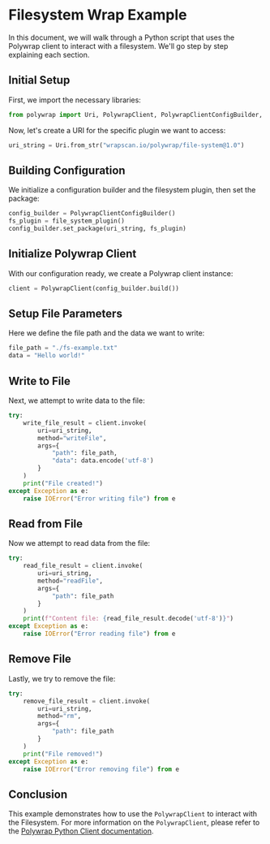 # Filesystem Wrap Example

In this document, we will walk through a Python script that uses the
Polywrap client to interact with a filesystem. We'll go step by step
explaining each section.

## Initial Setup

First, we import the necessary libraries:

<!-- name: test_filesystem -->
```python
from polywrap import Uri, PolywrapClient, PolywrapClientConfigBuilder, file_system_plugin
```

Now, let's create a URI for the specific plugin we want to access:

<!-- name: test_filesystem -->
```python
uri_string = Uri.from_str("wrapscan.io/polywrap/file-system@1.0")
```

## Building Configuration

We initialize a configuration builder and the filesystem plugin, then
set the package:

<!-- name: test_filesystem -->
```python
config_builder = PolywrapClientConfigBuilder()
fs_plugin = file_system_plugin()
config_builder.set_package(uri_string, fs_plugin)
```

## Initialize Polywrap Client

With our configuration ready, we create a Polywrap client instance:

<!-- name: test_filesystem -->
```python
client = PolywrapClient(config_builder.build())
```

## Setup File Parameters

Here we define the file path and the data we want to write:

<!-- name: test_filesystem -->
```python
file_path = "./fs-example.txt"
data = "Hello world!"
```

## Write to File

Next, we attempt to write data to the file:

<!-- name: test_filesystem -->
```python
try:
    write_file_result = client.invoke(
        uri=uri_string,
        method="writeFile",
        args={
            "path": file_path,
            "data": data.encode('utf-8')
        }
    )
    print("File created!")
except Exception as e:
    raise IOError("Error writing file") from e
```

## Read from File

Now we attempt to read data from the file:

<!-- name: test_filesystem -->
```python
try:
    read_file_result = client.invoke(
        uri=uri_string,
        method="readFile",
        args={
            "path": file_path
        }
    )
    print(f"Content file: {read_file_result.decode('utf-8')}")
except Exception as e:
    raise IOError("Error reading file") from e
```

## Remove File

Lastly, we try to remove the file:

<!-- name: test_filesystem -->
```python
try:
    remove_file_result = client.invoke(
        uri=uri_string,
        method="rm",
        args={
            "path": file_path
        }
    )
    print("File removed!")
except Exception as e:
    raise IOError("Error removing file") from e
```

## Conclusion

This example demonstrates how to use the `PolywrapClient` to interact with the Filesystem.
For more information on the `PolywrapClient`, please refer to the 
[Polywrap Python Client documentation](https://polywrap-client.rtfd.io).
